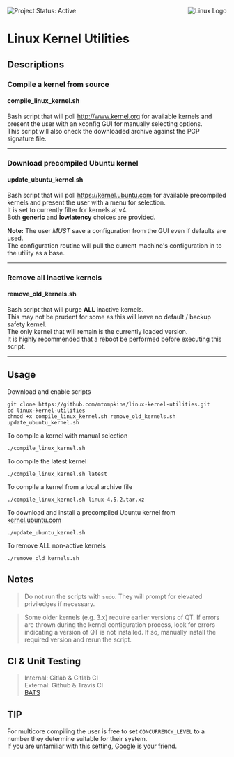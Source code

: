 ![Project Status: Active](https://img.shields.io/badge/project-active-green.svg)
<img align="right" src="https://www.kernel.org/theme/images/logos/tux.png" alt="Linux Logo" title="Tux">
# Linux Kernel Utilities
## Descriptions

### Compile a kernel from source
#### compile_linux_kernel.sh
Bash script that will poll http://www.kernel.org for available kernels and present the user with an xconfig GUI for manually selecting options.    
This script will also check the downloaded archive against the PGP signature file.

----
### Download precompiled Ubuntu kernel
#### update_ubuntu_kernel.sh
Bash script that will poll https://kernel.ubuntu.com for available precompiled kernels and present the user with a menu for selection.    
It is set to currently filter for kernels at v4.    
Both **generic** and **lowlatency** choices are provided.

**Note:** The user *MUST* save a configuration from the GUI even if defaults are used.    
The configuration routine will pull the current machine's configuration in to the utility as a base.

----
### Remove all inactive kernels
#### remove_old_kernels.sh
Bash script that will purge **ALL** inactive kernels.    
This may not be prudent for some as this will leave no default / backup safety kernel.    
The only kernel that will remain is the currently loaded version.    
It is highly recommended that a reboot be performed before executing this script.

----
## Usage
Download and enable scripts

    git clone https://github.com/mtompkins/linux-kernel-utilities.git
    cd linux-kernel-utilities
    chmod +x compile_linux_kernel.sh remove_old_kernels.sh update_ubuntu_kernel.sh

To compile a kernel with manual selection

    ./compile_linux_kernel.sh

To compile the latest kernel

    ./compile_linux_kernel.sh latest

To compile a kernel from a local archive file

    ./compile_linux_kernel.sh linux-4.5.2.tar.xz

To download and install a precompiled Ubuntu kernel from [kernel.ubuntu.com](https://kernel.ubuntu.com)

    ./update_ubuntu_kernel.sh


To remove ALL non-active kernels

    ./remove_old_kernels.sh

## Notes
> Do not run the scripts with `sudo`. They will prompt for elevated priviledges if necessary.

> Some older kernels (e.g. 3.x) require earlier versions of QT. If errors are thrown during the kernel configuration process, look for errors indicating a version of QT is not installed. If so, manually install the required version and rerun the script.    
## CI & Unit Testing
> Internal: Gitlab & Gitlab CI    
> External: Github & Travis CI    
> [BATS](https://github.com/sstephenson/bats)

## TIP
For multicore compiling the user is free to set `CONCURRENCY_LEVEL` to a number they determine suitable for their system.    
If you are unfamiliar with this setting, [Google](https://www.google.com/?gws_rd=ssl#q=concurrency%20level%20make-kpkg) is your friend.
